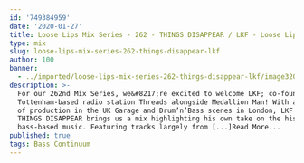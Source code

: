 ```yaml
---
id: '749384959'
date: '2020-01-27'
title: Loose Lips Mix Series - 262 - THINGS DISAPPEAR / LKF - Loose Lips
type: mix
slug: loose-lips-mix-series-262-things-disappear-lkf
author: 100
banner:
  - ../imported/loose-lips-mix-series-262-things-disappear-lkf/image3200.jpeg
description: >-
  For our 262nd Mix Series, we&#8217;re excited to welcome LKF; co-founder of
  Tottenham-based radio station Threads alongside Medallion Man! With a history
  of production in the UK Garage and Drum’n’Bass scenes in London, LKF aka
  THINGS DISAPPEAR brings us a mix highlighting his own take on the history of
  bass-based music. Featuring tracks largely from [...]Read More...
published: true
tags: Bass Continuum
---
```

